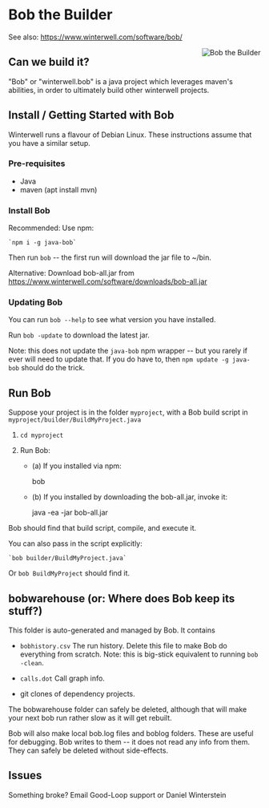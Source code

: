 
# Bob the Builder

See also: https://www.winterwell.com/software/bob/

<img style='float:right' src='https://www.winterwell.com/res/images/bob-the-builder-edited-scaled.png' alt='Bob the Builder'>

## Can we build it?

"Bob" or "winterwell.bob" is a java project which leverages maven's abilities, in order to ultimately build other winterwell projects.

## Install / Getting Started with Bob

Winterwell runs a flavour of Debian Linux. These instructions assume that you have a similar setup.

### Pre-requisites

 - Java
 - maven (apt install mvn)

### Install Bob

Recommended: Use npm:   

	`npm i -g java-bob`

Then run `bob` -- the first run will download the jar file to ~/bin.

Alternative: Download bob-all.jar from <https://www.winterwell.com/software/downloads/bob-all.jar>

### Updating Bob

You can run `bob --help` to see what version you have installed.

Run `bob -update` to download the latest jar.

Note: this does not update the `java-bob` npm wrapper -- but you rarely if ever will need to update that.
If you do have to, then `npm update -g java-bob` should do the trick.

## Run Bob

Suppose your project is in the folder `myproject`, with a Bob build script in `myproject/builder/BuildMyProject.java` 

1. `cd myproject`

2. Run Bob:
	- (a) If you installed via npm:
	   
		bob

	- (b) If you installed by downloading the bob-all.jar, invoke it:
	
		java -ea -jar bob-all.jar

Bob should find that build script, compile, and execute it.

You can also pass in the script explicitly:

	`bob builder/BuildMyProject.java`
	
Or 	`bob BuildMyProject` should find it.


## bobwarehouse (or: Where does Bob keep its stuff?)

This folder is auto-generated and managed by Bob. It contains

 - `bobhistory.csv` The run history. Delete this file to make Bob do everything from scratch.
 Note: this is big-stick equivalent to running `bob -clean`.
 
 - `calls.dot` Call graph info.

 - git clones of dependency projects.
 
The bobwarehouse folder can safely be deleted, although that will make your next bob run rather slow as it will get rebuilt.

Bob will also make local bob.log files and boblog folders. These are useful for debugging.
Bob writes to them -- it does not read any info from them. They can safely be deleted without
side-effects.  

## Issues

Something broke? Email Good-Loop support or Daniel Winterstein

